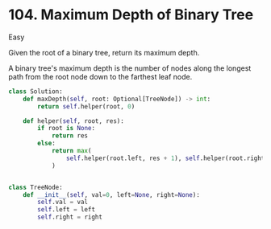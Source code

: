 # 104. Maximum Depth of Binary Tree

Easy

Given the root of a binary tree, return its maximum depth.

A binary tree's maximum depth is the number of nodes along the longest path from
the root node down to the farthest leaf node.

```python
class Solution:
    def maxDepth(self, root: Optional[TreeNode]) -> int:
        return self.helper(root, 0)

    def helper(self, root, res):
        if root is None:
            return res
        else:
            return max(
                self.helper(root.left, res + 1), self.helper(root.right, res + 1)
            )


class TreeNode:
    def __init__(self, val=0, left=None, right=None):
        self.val = val
        self.left = left
        self.right = right
```
